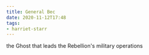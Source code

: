```yaml
---
title: General Bec
date: 2020-11-12T17:48
tags:
- harriet-starr
---
```


the Ghost that leads the Rebellion's military operations
